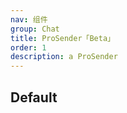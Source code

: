 ```yaml
---
nav: 组件
group: Chat
title: ProSender「Beta」
order: 1
description: a ProSender
---
```


## Default

<code src="./demos/base.tsx"></code>
